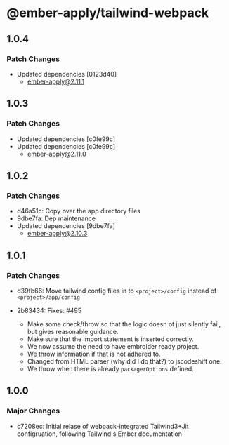 # @ember-apply/tailwind-webpack

## 1.0.4

### Patch Changes

- Updated dependencies [0123d40]
  - ember-apply@2.11.1

## 1.0.3

### Patch Changes

- Updated dependencies [c0fe99c]
- Updated dependencies [c0fe99c]
  - ember-apply@2.11.0

## 1.0.2

### Patch Changes

- d46a51c: Copy over the app directory files
- 9dbe7fa: Dep maintenance
- Updated dependencies [9dbe7fa]
  - ember-apply@2.10.3

## 1.0.1

### Patch Changes

- d39fb66: Move tailwind config files in to `<project>/config` instead of `<project>/app/config`
- 2b83434: Fixes: #495

  - Make some check/throw so that the logic doesn ot just silently fail, but gives reasonable guidance.
  - Make sure that the import statement is inserted correctly.
  - We now assume the need to have embroider ready project.
  - We throw information if that is not adhered to.
  - Changed from HTML parser (why did I do that?) to jscodeshift one.
  - We throw when there is already `packagerOptions` defined.

## 1.0.0

### Major Changes

- c7208ec: Initial relase of webpack-integrated Tailwind3+Jit configruation, following Tailwind's Ember documentation
